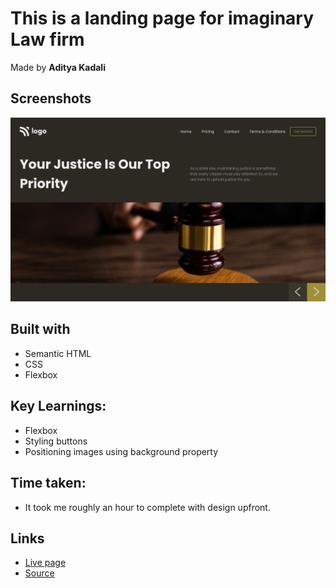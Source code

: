 # This is a landing page for imaginary Law firm

Made by **Aditya Kadali**

## Screenshots

![Desktopview of the site](./screenshots/Desktop.png)

## Built with
- Semantic HTML
- CSS
- Flexbox

## Key Learnings:
- Flexbox
- Styling buttons
- Positioning images using background property

## Time taken:
- It took me roughly an hour to complete with design upfront.

## Links 
- [Live page](https://lawfirm-landing.netlify.app/)
- [Source](https://github.com/Adityakadali/Law-Home-Page)




